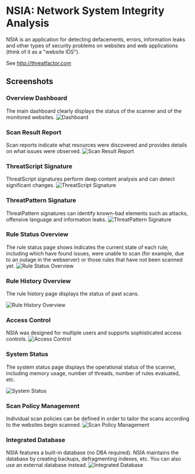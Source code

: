 # NSIA: Network System Integrity Analysis

NSIA is an application for detecting defacements, errors, information leaks and other types of security problems on websites and web applications (think of it as a "website IDS").

See http://threatfactor.com

## Screenshots

### Overview Dashboard ###

The main dashboard clearly displays the status of the scanner and of the monitored websites. 
![Dashboard](doc/screenshots/Screenshot_Dashboard.jpg "Dashboard")


### Scan Result Report ###

Scan reports indicate what resources were discovered and provides details on what issues were observed. 
![Scan Result Report](doc/screenshots/Screenshot_Scan_Report.png "Scan Result Report")

### ThreatScript Signature ###

ThreatScript signatures perform deep content analysis and can detect significant changes. 
![ThreatScript Signature](doc/screenshots/Screenshot_ThreatScript.jpg "ThreatScript Signature")

### ThreatPattern Signature ###

ThreatPattern signatures can identify known-bad elements such as attacks, offensive language and information leaks. 
![ThreatPattern Signature](doc/screenshots/Screenshot_ThreatPattern.png "ThreatPattern Signature")

### Rule Status Overview ###

The rule status page shows indicates the current state of each rule; including which have found issues, were unable to scan (for example, due to an outage in the webserver) or those rules that have not been scanned yet. 
![Rule Status Overview](doc/screenshots/Screenshot_SiteGroupStatus.png "Rule Status Overview")

### Rule History Overview ###

The rule history page displays the status of past scans.

![Rule History Overview](doc/screenshots/Screenshot_RuleHistory.png "Rule History Overview")

### Access Control ###

NSIA was designed for multiple users and supports sophisticated access controls.
![Access Control](doc/screenshots/Screenshot_AccessControl.png "Access Control")

### System Status ###

The system status page displays the operational status of the scanner, including memory usage, number of threads, number of rules evaluated, etc.

![System Status](doc/screenshots/Screenshot_SystemStatus.png "System Status")

### Scan Policy Management ###

Individual scan policies can be defined in order to tailor the scans according to the websites begin scanned. 
![Scan Policy Management](doc/screenshots/Screenshot_ScanPolicy.png "Scan Policy Management")

### Integrated Database ###

NSIA features a built-in database (no DBA required). NSIA maintains the database by creating backups, defragmenting indexes, etc. You can also use an external database instead. 
![Integrated Database](doc/screenshots/Screenshot_Database.png "Integrated Database")